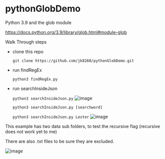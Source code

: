 # pythonGlobDemo

Python 3.9 and the glob module

https://docs.python.org/3.9/library/glob.html#module-glob

Walk Through steps
- clone this repo

  `git clone https://github.com/jk8260/pythonGlobDemo.git`
- run findRegEx
  
  `python3 findRegEx.py`

- run searchInsideJson
  
  `python3 searchInsideJson.py`
  ![image](https://user-images.githubusercontent.com/10749423/209388291-32ed7c2f-b354-46f1-925d-650b359ca5f9.png)

  
  `python3 searchInsideJson.py [searchword]`

  `python3 searchInsideJson.py Lester`
  ![image](https://user-images.githubusercontent.com/10749423/209389867-0215add0-9f5d-4177-bcae-3c6115d3cbd7.png)


This example has two data sub folders, to test the recursive flag (recursive does not work yet to me)

There are also .txt files to be sure they are excluded.

![image](https://user-images.githubusercontent.com/10749423/209388621-c275c4f6-c70b-4a9d-8311-a24f490367e3.png)

